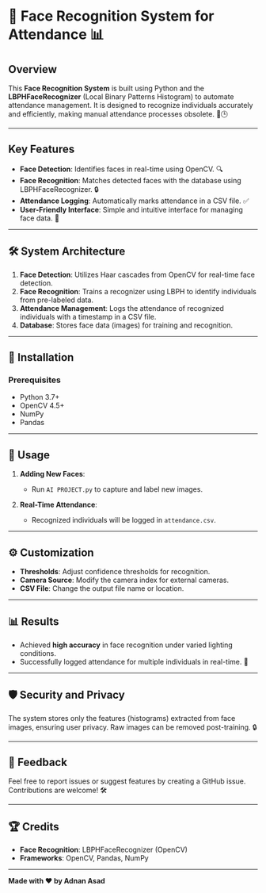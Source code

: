 # 👤 Face Recognition System for Attendance 📊

## Overview
This **Face Recognition System** is built using Python and the **LBPHFaceRecognizer** (Local Binary Patterns Histogram) to automate attendance management. It is designed to recognize individuals accurately and efficiently, making manual attendance processes obsolete. 🏢🕒

---

## Key Features
- **Face Detection**: Identifies faces in real-time using OpenCV. 🔍  
- **Face Recognition**: Matches detected faces with the database using LBPHFaceRecognizer. 🔒  
- **Attendance Logging**: Automatically marks attendance in a CSV file. ✅  
- **User-Friendly Interface**: Simple and intuitive interface for managing face data. 🔄  

---

## 🛠️ System Architecture
1. **Face Detection**: Utilizes Haar cascades from OpenCV for real-time face detection.
2. **Face Recognition**: Trains a recognizer using LBPH to identify individuals from pre-labeled data.
3. **Attendance Management**: Logs the attendance of recognized individuals with a timestamp in a CSV file.
4. **Database**: Stores face data (images) for training and recognition.

---

## 🚀 Installation

### Prerequisites
- Python 3.7+
- OpenCV 4.5+
- NumPy
- Pandas

---

## 🔧 Usage
1. **Adding New Faces**:
   - Run `AI PROJECT.py` to capture and label new images.
   

2. **Real-Time Attendance**:
   - Recognized individuals will be logged in `attendance.csv`.

---

## ⚙️ Customization
- **Thresholds**: Adjust confidence thresholds for recognition.
- **Camera Source**: Modify the camera index for external cameras.
- **CSV File**: Change the output file name or location.

---

## 📊 Results
- Achieved **high accuracy** in face recognition under varied lighting conditions.
- Successfully logged attendance for multiple individuals in real-time. 🚀

---

## 🛡️ Security and Privacy
The system stores only the features (histograms) extracted from face images, ensuring user privacy. Raw images can be removed post-training. 🔒

---

## 💬 Feedback
Feel free to report issues or suggest features by creating a GitHub issue. Contributions are welcome! 🛠️

---

## 🏆 Credits
- **Face Recognition**: LBPHFaceRecognizer (OpenCV)
- **Frameworks**: OpenCV, Pandas, NumPy

---

**Made with ❤️ by Adnan Asad**
